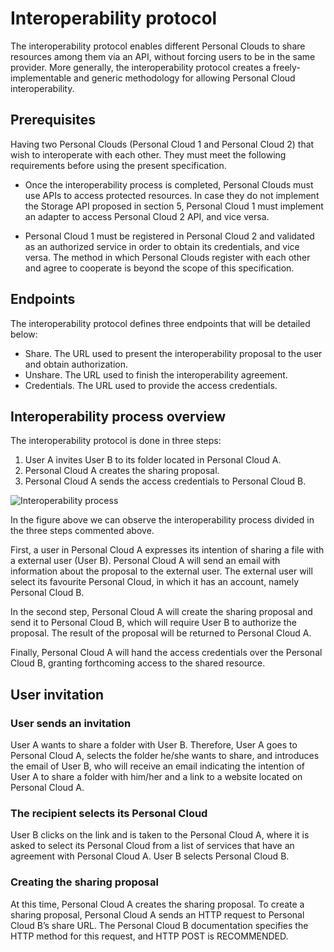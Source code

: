Interoperability protocol
=========================

The interoperability protocol enables different Personal Clouds to share resources among them via an API, without forcing users to be in the same provider. More generally, the interoperability protocol creates a freely-implementable and generic methodology for allowing Personal Cloud interoperability.

## Prerequisites

Having two Personal Clouds (Personal Cloud 1 and Personal Cloud 2) that wish to interoperate with each other. They must meet the following requirements before using the present specification.

* Once the interoperability process is completed, Personal Clouds must use APIs to access protected resources. In case they do not implement the Storage API proposed in section 5, Personal Cloud 1 must implement an adapter to access Personal Cloud 2 API, and vice versa.

* Personal Cloud 1 must be registered in Personal Cloud 2 and validated as an authorized service in order to obtain its credentials, and vice versa. The method in which Personal Clouds register with each other and agree to cooperate is beyond the scope of this specification.

## Endpoints

The interoperability protocol defines three endpoints that will be detailed below:

* Share. The URL used to present the interoperability proposal to the user and obtain authorization.
* Unshare. The URL used to finish the interoperability agreement.
* Credentials. The URL used to provide the access credentials.

## Interoperability process overview

The interoperability protocol is done in three steps:

1. User A invites User B to its folder located in Personal Cloud A.
2. Personal Cloud A creates the sharing proposal.
3. Personal Cloud A sends the access credentials to Personal Cloud B.

![Interoperability process](https://raw.githubusercontent.com/cloudspaces/interop-protocol/master/images/interop_process.png)

In the figure above we can observe the interoperability process divided in the three steps commented above.

First, a user in Personal Cloud A expresses its intention of sharing a file with a external user (User B). Personal Cloud A will send an email with information about the proposal to the external user. The external user will select its favourite Personal Cloud, in which it has an account, namely Personal Cloud B. 

In the second step, Personal Cloud A will create the sharing proposal and send it to Personal Cloud B, which will require User B to authorize the proposal. The result of the proposal will be returned to Personal Cloud A. 

Finally, Personal Cloud A will hand the access credentials over the Personal Cloud B, granting forthcoming access to the shared resource.

## User invitation

### User sends an invitation

User A wants to share a folder with User B. Therefore, User A goes to Personal Cloud A, selects the folder he/she wants to share, and introduces the email of User B, who will receive an email indicating the intention of User A to share a folder with him/her and a link to a website located on Personal Cloud A.

### The recipient selects its Personal Cloud

User B clicks on the link and is taken to the Personal Cloud A, where it is asked to select its Personal Cloud from a list of services that have an agreement with Personal Cloud A. User B selects Personal Cloud B.

### Creating the sharing proposal

At this time, Personal Cloud A creates the sharing proposal. To create a sharing proposal, Personal Cloud A sends an HTTP request to Personal Cloud B’s share URL. The Personal Cloud B documentation specifies the HTTP method for this request, and HTTP POST is RECOMMENDED.

